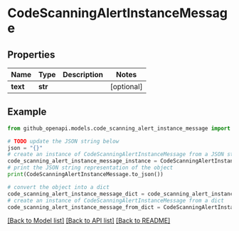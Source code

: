 # CodeScanningAlertInstanceMessage


## Properties

Name | Type | Description | Notes
------------ | ------------- | ------------- | -------------
**text** | **str** |  | [optional] 

## Example

```python
from github_openapi.models.code_scanning_alert_instance_message import CodeScanningAlertInstanceMessage

# TODO update the JSON string below
json = "{}"
# create an instance of CodeScanningAlertInstanceMessage from a JSON string
code_scanning_alert_instance_message_instance = CodeScanningAlertInstanceMessage.from_json(json)
# print the JSON string representation of the object
print(CodeScanningAlertInstanceMessage.to_json())

# convert the object into a dict
code_scanning_alert_instance_message_dict = code_scanning_alert_instance_message_instance.to_dict()
# create an instance of CodeScanningAlertInstanceMessage from a dict
code_scanning_alert_instance_message_from_dict = CodeScanningAlertInstanceMessage.from_dict(code_scanning_alert_instance_message_dict)
```
[[Back to Model list]](../README.md#documentation-for-models) [[Back to API list]](../README.md#documentation-for-api-endpoints) [[Back to README]](../README.md)



